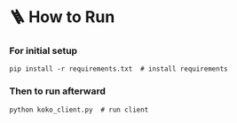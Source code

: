 # 🪜 How to Run

### For initial setup
```shell
pip install -r requirements.txt  # install requirements
```

### Then to run afterward
```shell
python koko_client.py  # run client
```
